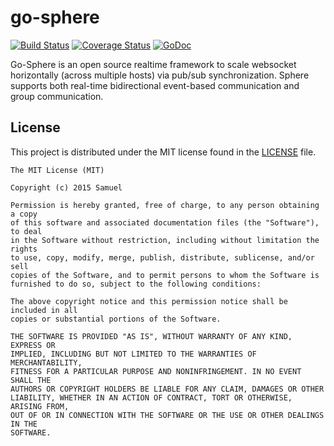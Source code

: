# go-sphere

[![Build Status](https://travis-ci.org/samuelngs/go-sphere.svg?branch=master)](https://travis-ci.org/samuelngs/go-sphere)
[![Coverage Status](https://coveralls.io/repos/samuelngs/go-sphere/badge.svg?branch=master&service=github)](https://coveralls.io/github/samuelngs/go-sphere?branch=master)
[![GoDoc](https://godoc.org/github.com/samuelngs/go-sphere?status.svg)](https://godoc.org/github.com/samuelngs/go-sphere)

Go-Sphere is an open source realtime framework to scale websocket horizontally (across multiple hosts) via pub/sub  synchronization. Sphere supports both real-time bidirectional event-based communication and group communication.


## License ##

This project is distributed under the MIT license found in the [LICENSE](./LICENSE)
file.

```
The MIT License (MIT)

Copyright (c) 2015 Samuel

Permission is hereby granted, free of charge, to any person obtaining a copy
of this software and associated documentation files (the "Software"), to deal
in the Software without restriction, including without limitation the rights
to use, copy, modify, merge, publish, distribute, sublicense, and/or sell
copies of the Software, and to permit persons to whom the Software is
furnished to do so, subject to the following conditions:

The above copyright notice and this permission notice shall be included in all
copies or substantial portions of the Software.

THE SOFTWARE IS PROVIDED "AS IS", WITHOUT WARRANTY OF ANY KIND, EXPRESS OR
IMPLIED, INCLUDING BUT NOT LIMITED TO THE WARRANTIES OF MERCHANTABILITY,
FITNESS FOR A PARTICULAR PURPOSE AND NONINFRINGEMENT. IN NO EVENT SHALL THE
AUTHORS OR COPYRIGHT HOLDERS BE LIABLE FOR ANY CLAIM, DAMAGES OR OTHER
LIABILITY, WHETHER IN AN ACTION OF CONTRACT, TORT OR OTHERWISE, ARISING FROM,
OUT OF OR IN CONNECTION WITH THE SOFTWARE OR THE USE OR OTHER DEALINGS IN THE
SOFTWARE.
```
